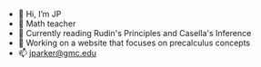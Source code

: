 - 👋 Hi, I’m JP
- 👀 Math teacher
- 🌱 Currently reading Rudin's Principles and Casella's Inference 
- 💞️ Working on a website that focuses on precalculus concepts
- 📫 jparker@gmc.edu
